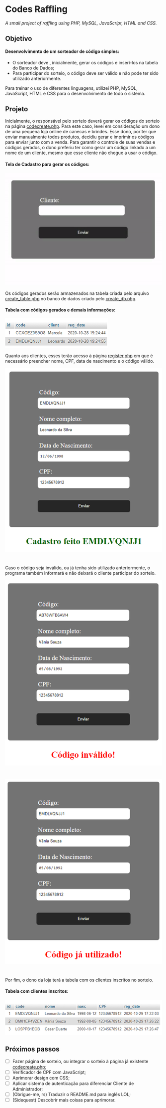 # Codes Raffling
*A small project of raffling using PHP, MySQL, JavaScript, HTML and CSS.*

## Objetivo
#### Desenvolvimento de um sorteador de código simples:
- O sorteador deve , inicialmente, gerar os códigos e inserí-los na tabela do Banco de Dados;
- Para participar do sorteio, o código deve ser válido e não pode ter sido utilizado anteriormente.

Para treinar o uso de diferentes linguagens, utilizei PHP, MySQL, JavaScript, HTML e CSS para o desenvolvimento de todo o sistema.


## Projeto
Inicialmente, o responsável pelo sorteio deverá gerar os códigos do sorteio na página [codecreate.php](codecreate.php). Para este caso, levei em consideração um dono de uma pequena loja online de canecas e brindes. Esse dono, por ter que enviar manualmente todos produtos, decidiu gerar e imprimir os códigos para enviar junto com a venda. Para garantir o controle de suas vendas e códigos gerados, o dono preferiu ter como gerar um código linkado a um nome de um cliente, mesmo que esse cliente não chegue a usar o código. 

#### Tela de Cadastro para gerar os códigos:
![Gif mostrando geração de códigos](midia/cadastro.gif)

Os códigos gerados serão armazenados na tabela criada pelo arquivo [create_table.php](create_table.php) no banco de dados criado pelo [create_db.php](create_db.php).

#### Tabela com códigos gerados e demais informações:
![Tabela de códigos gerados](midia/table_codes.png)

Quanto aos clientes, esses terão acesso à página [register.php](register.php) em que é necessário preencher nome, CPF, data de nascimento e o código válido. 

![Página de cadastro do cliente, código válido](midia/cadastro_valid.png)

#

Caso o código seja inválido, ou já tenha sido utilizado anteriormente, o programa também informará e não deixará o cliente participar do sorteio.

![Página de cadastro do cliente, código inválido](midia/cadastro_invalid.png) 

#

![Página de cadastro do cliente, código já utilizado](midia/cadastro_utiliz.png)

#

Por fim, o dono da loja terá a tabela com os clientes inscritos no sorteio.

#### Tabela com clientes inscritos:

![Tabela de usuários](midia/table_users.png)

## Próximos passos

- [ ] Fazer página de sorteio, ou integrar o sorteio à página já existente [codecreate.php](codecreate.php);
- [ ] Verificador de CPF com JavaScript;
- [ ] Aprimorar design com CSS;
- [ ] Aplicar sistema de autenticação para diferenciar Cliente de Administrador;
- [ ] \(Obrigue-me, rs) Traduzir o README.md para inglês LOL;
- [ ] \(Sidequest) Descobrir mais coisas para aprimorar.
